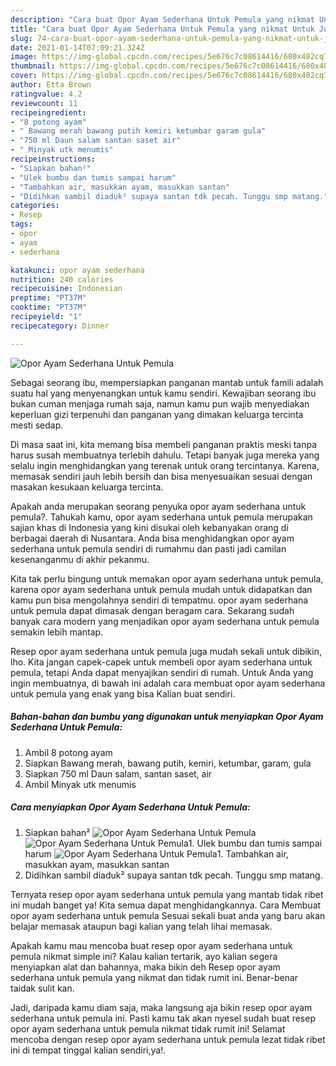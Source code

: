 ```yaml
---
description: "Cara buat Opor Ayam Sederhana Untuk Pemula yang nikmat Untuk Jualan"
title: "Cara buat Opor Ayam Sederhana Untuk Pemula yang nikmat Untuk Jualan"
slug: 74-cara-buat-opor-ayam-sederhana-untuk-pemula-yang-nikmat-untuk-jualan
date: 2021-01-14T07:09:21.324Z
image: https://img-global.cpcdn.com/recipes/5e676c7c08614416/680x482cq70/opor-ayam-sederhana-untuk-pemula-foto-resep-utama.jpg
thumbnail: https://img-global.cpcdn.com/recipes/5e676c7c08614416/680x482cq70/opor-ayam-sederhana-untuk-pemula-foto-resep-utama.jpg
cover: https://img-global.cpcdn.com/recipes/5e676c7c08614416/680x482cq70/opor-ayam-sederhana-untuk-pemula-foto-resep-utama.jpg
author: Etta Brown
ratingvalue: 4.2
reviewcount: 11
recipeingredient:
- "8 potong ayam"
- " Bawang merah bawang putih kemiri ketumbar garam gula"
- "750 ml Daun salam santan saset air"
- " Minyak utk menumis"
recipeinstructions:
- "Siapkan bahan²"
- "Ulek bumbu dan tumis sampai harum"
- "Tambahkan air, masukkan ayam, masukkan santan"
- "Didihkan sambil diaduk² supaya santan tdk pecah. Tunggu smp matang."
categories:
- Resep
tags:
- opor
- ayam
- sederhana

katakunci: opor ayam sederhana 
nutrition: 240 calories
recipecuisine: Indonesian
preptime: "PT37M"
cooktime: "PT37M"
recipeyield: "1"
recipecategory: Dinner

---
```



![Opor Ayam Sederhana Untuk Pemula](https://img-global.cpcdn.com/recipes/5e676c7c08614416/680x482cq70/opor-ayam-sederhana-untuk-pemula-foto-resep-utama.jpg)

Sebagai seorang ibu, mempersiapkan panganan mantab untuk famili adalah suatu hal yang menyenangkan untuk kamu sendiri. Kewajiban seorang ibu bukan cuman menjaga rumah saja, namun kamu pun wajib menyediakan keperluan gizi terpenuhi dan panganan yang dimakan keluarga tercinta mesti sedap.

Di masa  saat ini, kita memang bisa membeli panganan praktis meski tanpa harus susah membuatnya terlebih dahulu. Tetapi banyak juga mereka yang selalu ingin menghidangkan yang terenak untuk orang tercintanya. Karena, memasak sendiri jauh lebih bersih dan bisa menyesuaikan sesuai dengan masakan kesukaan keluarga tercinta. 



Apakah anda merupakan seorang penyuka opor ayam sederhana untuk pemula?. Tahukah kamu, opor ayam sederhana untuk pemula merupakan sajian khas di Indonesia yang kini disukai oleh kebanyakan orang di berbagai daerah di Nusantara. Anda bisa menghidangkan opor ayam sederhana untuk pemula sendiri di rumahmu dan pasti jadi camilan kesenanganmu di akhir pekanmu.

Kita tak perlu bingung untuk memakan opor ayam sederhana untuk pemula, karena opor ayam sederhana untuk pemula mudah untuk didapatkan dan kamu pun bisa mengolahnya sendiri di tempatmu. opor ayam sederhana untuk pemula dapat dimasak dengan beragam cara. Sekarang sudah banyak cara modern yang menjadikan opor ayam sederhana untuk pemula semakin lebih mantap.

Resep opor ayam sederhana untuk pemula juga mudah sekali untuk dibikin, lho. Kita jangan capek-capek untuk membeli opor ayam sederhana untuk pemula, tetapi Anda dapat menyajikan sendiri di rumah. Untuk Anda yang ingin membuatnya, di bawah ini adalah cara membuat opor ayam sederhana untuk pemula yang enak yang bisa Kalian buat sendiri.

<!--inarticleads1-->

##### Bahan-bahan dan bumbu yang digunakan untuk menyiapkan Opor Ayam Sederhana Untuk Pemula:

1. Ambil 8 potong ayam
1. Siapkan  Bawang merah, bawang putih, kemiri, ketumbar, garam, gula
1. Siapkan 750 ml Daun salam, santan saset, air
1. Ambil  Minyak utk menumis




<!--inarticleads2-->

##### Cara menyiapkan Opor Ayam Sederhana Untuk Pemula:

1. Siapkan bahan²
<img src="https://img-global.cpcdn.com/steps/b24fd9b2979181b7/160x128cq70/opor-ayam-sederhana-untuk-pemula-langkah-memasak-1-foto.jpg" alt="Opor Ayam Sederhana Untuk Pemula"><img src="https://img-global.cpcdn.com/steps/9f5f982ae7477fc1/160x128cq70/opor-ayam-sederhana-untuk-pemula-langkah-memasak-1-foto.jpg" alt="Opor Ayam Sederhana Untuk Pemula">1. Ulek bumbu dan tumis sampai harum
<img src="https://img-global.cpcdn.com/steps/aaec2c29593eeacb/160x128cq70/opor-ayam-sederhana-untuk-pemula-langkah-memasak-2-foto.jpg" alt="Opor Ayam Sederhana Untuk Pemula">1. Tambahkan air, masukkan ayam, masukkan santan
1. Didihkan sambil diaduk² supaya santan tdk pecah. Tunggu smp matang.




Ternyata resep opor ayam sederhana untuk pemula yang mantab tidak ribet ini mudah banget ya! Kita semua dapat menghidangkannya. Cara Membuat opor ayam sederhana untuk pemula Sesuai sekali buat anda yang baru akan belajar memasak ataupun bagi kalian yang telah lihai memasak.

Apakah kamu mau mencoba buat resep opor ayam sederhana untuk pemula nikmat simple ini? Kalau kalian tertarik, ayo kalian segera menyiapkan alat dan bahannya, maka bikin deh Resep opor ayam sederhana untuk pemula yang nikmat dan tidak rumit ini. Benar-benar taidak sulit kan. 

Jadi, daripada kamu diam saja, maka langsung aja bikin resep opor ayam sederhana untuk pemula ini. Pasti kamu tak akan nyesel sudah buat resep opor ayam sederhana untuk pemula nikmat tidak rumit ini! Selamat mencoba dengan resep opor ayam sederhana untuk pemula lezat tidak ribet ini di tempat tinggal kalian sendiri,ya!.

